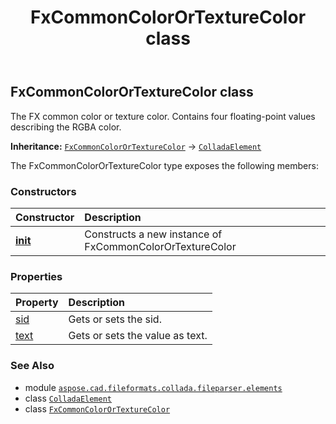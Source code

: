 ﻿---
title: FxCommonColorOrTextureColor class
second_title: Aspose.CAD for Python via .NET API References
description: 
type: docs
weight: 340
url: /python-net/aspose.cad.fileformats.collada.fileparser.elements/fxcommoncolorortexturecolor/
is_root: false
---

## FxCommonColorOrTextureColor class

The FX common color or texture color.
Contains four floating-point values describing the RGBA color.



**Inheritance:** [`FxCommonColorOrTextureColor`](/cad/python-net/aspose.cad.fileformats.collada.fileparser.elements/fxcommoncolorortexturecolor) → 
[`ColladaElement`](/cad/python-net/aspose.cad.fileformats.collada.fileparser.elements/colladaelement)



The FxCommonColorOrTextureColor type exposes the following members:

### Constructors
| Constructor | Description |
| :- | :- |
| [__init__](/cad/python-net/aspose.cad.fileformats.collada.fileparser.elements/fxcommoncolorortexturecolor/__init__/#) | Constructs a new instance of FxCommonColorOrTextureColor |


### Properties
| Property | Description |
| :- | :- |
| [sid](/cad/python-net/aspose.cad.fileformats.collada.fileparser.elements/fxcommoncolorortexturecolor/sid) | Gets or sets the sid. |
| [text](/cad/python-net/aspose.cad.fileformats.collada.fileparser.elements/fxcommoncolorortexturecolor/text) | Gets or sets the value as text. |



### See Also
* module [`aspose.cad.fileformats.collada.fileparser.elements`](..)
* class [`ColladaElement`](/cad/python-net/aspose.cad.fileformats.collada.fileparser.elements/colladaelement)
* class [`FxCommonColorOrTextureColor`](/cad/python-net/aspose.cad.fileformats.collada.fileparser.elements/fxcommoncolorortexturecolor)
